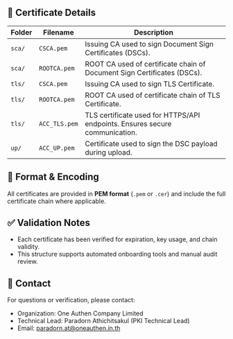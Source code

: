 
## 🔐 Certificate Details

| Folder | Filename         | Description |
|--------|------------------|-------------|
| `sca/` | `CSCA.pem`       | Issuing CA used to sign Document Sign Certificates (DSCs). |
| `sca/` | `ROOTCA.pem`     | ROOT CA used of certificate chain of Document Sign Certificates (DSCs). |
| `tls/` | `CSCA.pem`       | Issuing CA used to sign TLS Certificate. |
| `tls/` | `ROOTCA.pem`     | ROOT CA used of certificate chain of TLS Certificate. |
| `tls/` | `ACC_TLS.pem`    | TLS certificate used for HTTPS/API endpoints. Ensures secure communication. |
| `up/`  | `ACC_UP.pem`     | Certificate used to sign the DSC payload during upload. |

## 📄 Format & Encoding

All certificates are provided in **PEM format** (`.pem` or `.cer`) and include the full certificate chain where applicable.

## ✅ Validation Notes

- Each certificate has been verified for expiration, key usage, and chain validity.
- This structure supports automated onboarding tools and manual audit review.

## 🧾 Contact

For questions or verification, please contact:
- Organization: One Authen Company Limited
- Technical Lead: Paradorn Athichitsakul (PKI Technical Lead)
- Email: paradorn.at@oneauthen.in.th